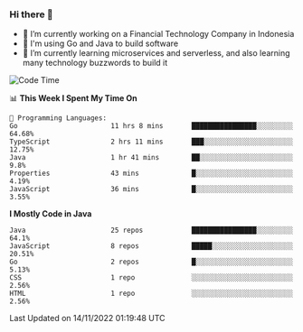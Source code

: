 ### Hi there 👋

<!--
**mazzama/mazzama** is a ✨ _special_ ✨ repository because its `README.md` (this file) appears on your GitHub profile.

Here are some ideas to get you started:

- 🔭 I’m currently working on ...
- 🌱 I’m currently learning ...
- 👯 I’m looking to collaborate on ...
- 🤔 I’m looking for help with ...
- 💬 Ask me about ...
- 📫 How to reach me: ...
- 😄 Pronouns: ...
- ⚡ Fun fact: ...
-->

- 🔭 I’m currently working on a Financial Technology Company in Indonesia
- :gun: I'm using Go and Java to build software
- 🌱 I’m currently learning microservices and serverless, and also learning many technology buzzwords to build it

<!--START_SECTION:waka-->
![Code Time](http://img.shields.io/badge/Code%20Time-2%2C407%20hrs%2042%20mins-blue)

📊 **This Week I Spent My Time On** 

```text
💬 Programming Languages: 
Go                       11 hrs 8 mins       ████████████████░░░░░░░░░   64.68% 
TypeScript               2 hrs 11 mins       ███░░░░░░░░░░░░░░░░░░░░░░   12.75% 
Java                     1 hr 41 mins        ██░░░░░░░░░░░░░░░░░░░░░░░   9.8% 
Properties               43 mins             █░░░░░░░░░░░░░░░░░░░░░░░░   4.19% 
JavaScript               36 mins             █░░░░░░░░░░░░░░░░░░░░░░░░   3.55%

```

**I Mostly Code in Java** 

```text
Java                     25 repos            ████████████████░░░░░░░░░   64.1% 
JavaScript               8 repos             █████░░░░░░░░░░░░░░░░░░░░   20.51% 
Go                       2 repos             █░░░░░░░░░░░░░░░░░░░░░░░░   5.13% 
CSS                      1 repo              ░░░░░░░░░░░░░░░░░░░░░░░░░   2.56% 
HTML                     1 repo              ░░░░░░░░░░░░░░░░░░░░░░░░░   2.56%

```



 Last Updated on 14/11/2022 01:19:48 UTC
<!--END_SECTION:waka-->

